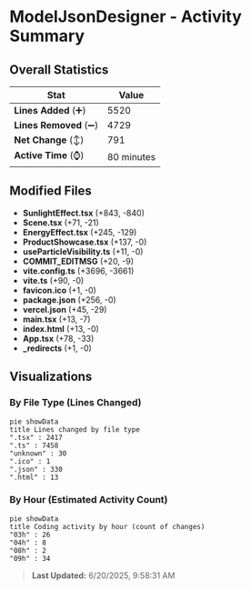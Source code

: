 # ModelJsonDesigner - Activity Summary 

## Overall Statistics

| Stat                   | Value                                                             |
| ---------------------- | ----------------------------------------------------------------- |
| **Lines Added** (➕)   | 5520                                          |
| **Lines Removed** (➖) | 4729                                        |
| **Net Change** (↕)    | 791                |
| **Active Time** (⌚)   | 80 minutes |


## Modified Files
- **SunlightEffect.tsx** (+843, -840)
- **Scene.tsx** (+71, -21)
- **EnergyEffect.tsx** (+245, -129)
- **ProductShowcase.tsx** (+137, -0)
- **useParticleVisibility.ts** (+11, -0)
- **COMMIT_EDITMSG** (+20, -9)
- **vite.config.ts** (+3696, -3661)
- **vite.ts** (+90, -0)
- **favicon.ico** (+1, -0)
- **package.json** (+256, -0)
- **vercel.json** (+45, -29)
- **main.tsx** (+13, -7)
- **index.html** (+13, -0)
- **App.tsx** (+78, -33)
- **_redirects** (+1, -0)

## Visualizations

### By File Type (Lines Changed)

```mermaid
pie showData
title Lines changed by file type
".tsx" : 2417
".ts" : 7458
"unknown" : 30
".ico" : 1
".json" : 330
".html" : 13
```

### By Hour (Estimated Activity Count)

```mermaid
pie showData
title Coding activity by hour (count of changes)
"03h" : 26
"04h" : 8
"08h" : 2
"09h" : 34
```


> **Last Updated:** 6/20/2025, 9:58:31 AM